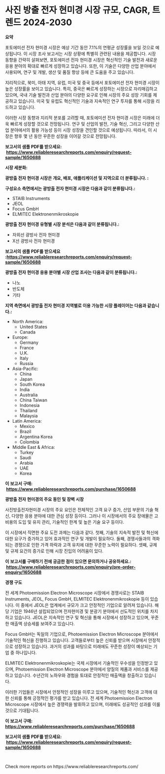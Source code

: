 <p><h1>사진 방출 전자 현미경 시장 규모, CAGR, 트렌드 2024-2030</h1></p><p><strong>요약</strong></p>
<p><p>포토에미션 전자 현미경 시장은 예상 기간 동안 7.1%의 연평균 성장률을 보일 것으로 예상됩니다. 이 시장 조사 보고서는 시장 상황에 특별히 관련된 내용을 제공합니다. 시장 동향을 간략히 살펴보면, 포토에미션 전자 현미경 시장은 혁신적인 기술 발전과 새로운 응용 분야의 확대로 빠르게 성장하고 있습니다. 또한, 이 기술은 다양한 산업 분야에서 사용되며, 연구 및 개발, 생산 및 품질 향상 등에 큰 도움을 주고 있습니다.</p><p>지리적으로, 북미, 아태 지역, 유럽, 미국 및 중국 등에서 포토에미션 전자 현미경 시장이 높은 성장률을 보이고 있습니다. 특히, 중국은 빠르게 성장하는 시장으로 자리매김하고 있으며, 국내 기술 발전과 산업 분야의 다양한 요구로 인해 시장의 주요 성장 기회를 제공하고 있습니다. 미국 및 유럽도 혁신적인 기술과 지속적인 연구 투자를 통해 시장을 리드하고 있습니다.</p><p>이러한 시장 동향과 지리적 분포를 고려할 때, 포토에미션 전자 현미경 시장은 미래에 더욱 빠르게 성장할 것으로 전망됩니다. 연구 및 산업의 발전, 기술 혁신, 그리고 다양한 산업 분야에서의 활용 가능성 등이 시장 성장을 견인할 것으로 예상됩니다. 따라서, 이 시장은 향후 몇 년 동안 꾸준한 성장을 이어갈 것으로 전망됩니다.</p></p>
<p><strong>보고서의 샘플 PDF를 받으세요: &nbsp;<a href="https://www.reliableresearchreports.com/enquiry/request-sample/1650688">https://www.reliableresearchreports.com/enquiry/request-sample/1650688</a></strong></p>
<p><strong>시장 세분화:</strong></p>
<p><strong> 광방출 전자 현미경 시장은 개요, 배포, 애플리케이션 및 지역으로 더 분류됩니다. :</strong></p>
<p><strong>구성요소 측면에서는 광방출 전자 현미경 시장은 다음과 같이 분류됩니다.:</strong></p>
<p><ul><li>STAIB Instruments</li><li>JEOL</li><li>Focus GmbH</li><li>ELMITEC Elektronenmikroskopie</li></ul></p>
<p><strong> 광방출 전자 현미경 유형별 시장 분석은 다음과 같이 분류됩니다.:</strong></p>
<p><ul><li>자외선 광방사 전자 현미경</li><li>X선 광방사 전자 현미경</li></ul></p>
<p><strong>보고서의 샘플 PDF를 받으세요 :<a href="https://www.reliableresearchreports.com/enquiry/request-sample/1650688">https://www.reliableresearchreports.com/enquiry/request-sample/1650688</a></strong></p>
<p><strong> 광방출 전자 현미경 응용 분야별 시장 산업 조사는 다음과 같이 분류됩니다.:</strong></p>
<p><ul><li>나노</li><li>반도체</li><li>기타</li></ul></p>
<p><strong>지역 측면에서 광방출 전자 현미경 지역별로 이용 가능한 시장 플레이어는 다음과 같습니다.:</strong></p>
<p><ul>
    <li>
        North America:
        <ul>
            <li>United States</li>
            <li>Canada</li>
        </ul>
    </li>
    <li>
        Europe:
        <ul>
            <li>Germany</li>
            <li>France</li>
            <li>U.K.</li>
            <li>Italy</li>
            <li>Russia</li>
        </ul>
    </li>
    <li>
        Asia-Pacific:
        <ul>
            <li>China</li>
            <li>Japan</li>
            <li>South Korea</li>
            <li>India</li>
            <li>Australia</li>
            <li>China Taiwan</li>
            <li>Indonesia</li>
            <li>Thailand</li>
            <li>Malaysia</li>
        </ul>
    </li>
    <li>
        Latin America:
        <ul>
            <li>Mexico</li>
            <li>Brazil</li>
            <li>Argentina Korea</li>
            <li>Colombia</li>
        </ul>
    </li>
    <li>
        Middle East & Africa:
        <ul>
            <li>Turkey</li>
            <li>Saudi</li>
            <li>Arabia</li>
            <li>UAE</li>
            <li>Korea</li>
        </ul>
    </li>
    </ul></p>
<p><strong>이 보고서 구매: &nbsp;<a href="https://www.reliableresearchreports.com/purchase/1650688">https://www.reliableresearchreports.com/purchase/1650688</a></strong></p>
<p><strong>광방출 전자 현미경의 주요 동인 및 장벽 시장</strong></p>
<p><p>사진방출전자현미경 시장의 주요 요인은 전체적인 고객 요구 증가, 산업 부문의 기술 혁신, 다양한 응용 분야에 대한 관심 성장 등이다. 그러나 이 시장에서의 주요 장애물은 고비용의 도입 및 유지 관리, 기술적인 한계 및 높은 기술 요구 등이다.</p><p>이 시장에서 직면한 주요 도전 과제는 다음과 같다. 첫째, 기술의 지속적 발전 및 혁신에 대한 요구가 증가하고 있어 효과적인 연구 및 개발이 필요하다. 둘째, 경쟁사들과의 격화되는 경쟁으로 인한 가격 하락과 고객 유치에 대한 꾸준한 노력이 필요하다. 셋째, 규제 및 규제 요건의 증가로 인해 시장 진입의 어려움이 있다.</p></p>
<p><strong>이 보고서를 구매하기 전에 궁금한 점이 있으면 문의하거나 공유하세요.: &nbsp;<a href="https://www.reliableresearchreports.com/enquiry/pre-order-enquiry/1650688">https://www.reliableresearchreports.com/enquiry/pre-order-enquiry/1650688</a></strong></p>
<p><strong>경쟁 구도</strong></p>
<p><p>전 세계 Photoemission Electron Microscope 시장에서 경쟁사로는 STAIB Instruments, JEOL, Focus GmbH, ELMITEC Elektronenmikroskopie 등이 있습니다. 이 중에서 JEOL은 업계에서 규모가 크고 안정적인 기업으로 알려져 있습니다. 해당 기업은 1946년 설립되었으며 전자현미경 및 분광기 분야에서 선도적인 위치를 차지하고 있습니다. JEOL은 지속적인 연구 및 혁신을 통해 시장에서 성장하고 있으며, 꾸준한 매출액 상승세를 보여주고 있습니다.</p><p>Focus GmbH는 독일의 기업으로, Photoemission Electron Microscope 분야에서 기술적인 혁신을 진행하고 있습니다. 고객들로부터 높은 신뢰를 받으며 시장에서 안정적으로 성장하고 있습니다. 과거의 성과를 바탕으로 미래에도 꾸준한 성장이 예상되는 기업 중 하나입니다.</p><p>ELMITEC Elektronenmikroskopie는 국제 시장에서 기술적인 우수성을 인정받고 있으며, Photoemission Electron Microscope 분야에서 양질의 제품과 서비스를 제공하고 있습니다. 수년간의 노하우와 경험을 토대로 안정적인 매출액을 창출하고 있습니다.</p><p>이러한 기업들은 시장에서 안정적인 성장을 이루고 있으며, 기술적인 혁신과 고객에 대한 신뢰를 통해 긍정적인 평가를 받고 있습니다. 전 세계 Photoemission Electron Microscope 시장에서 높은 경쟁력을 발휘하고 있으며, 미래에도 성공적인 성과를 이룰 것으로 기대됩니다.</p></p>
<p><strong>이 보고서 구매: &nbsp; <a href="https://www.reliableresearchreports.com/purchase/1650688">https://www.reliableresearchreports.com/purchase/1650688</a></strong></p>
<p><strong>보고서의 샘플 PDF를 받으세요: &nbsp;<a href="https://www.reliableresearchreports.com/enquiry/request-sample/1650688">https://www.reliableresearchreports.com/enquiry/request-sample/1650688</a></strong><strong></strong></p>
<p>&nbsp;</p>
<p>Check more reports on https://www.reliableresearchreports.com/</p>